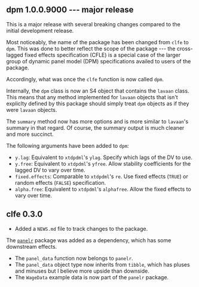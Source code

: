 ## dpm 1.0.0.9000 --- major release

This is a major release with several breaking changes compared to the initial
development release.

Most noticeably, the name of the package has been changed from `clfe` to `dpm`.
This was done to better reflect the scope of the package --- the 
cross-lagged fixed effects specification (CFLE) is a special case of the 
larger group of dynamic panel model (DPM) specifications availed to users of the
package.

Accordingly, what was once the `clfe` function is now called `dpm`. 

Internally, the `dpm` class is now an S4 object that contains the `lavaan`
class. This means that any method implemented for `lavaan` objects that isn't
expliclty defined by this package should simply treat `dpm` objects as if they
were `lavaan` objects.

The `summary` method now has more options and is more similar to `lavaan`'s
summary in that regard. Of course, the summary output is much cleaner and 
more succinct.

The following arguments have been added to `dpm`:

* `y.lag`: Equivalent to `xtdpdml`'s `ylag`. Specify which lags of the DV to 
use.
* `y.free`: Equivalent to `xtdpdml`'s `yfree`. Allow stability coefficients for
the lagged DV to vary over time.
* `fixed.effects`: Comparable to `xtdpdml`'s `re`. Use fixed effects (`TRUE`)
or random effects (`FALSE`) specification.
* `alpha.free`: Equivalent to `xtdpdml`'s `alphafree`. Allow the fixed effects
to vary over time.

## clfe 0.3.0

* Added a `NEWS.md` file to track changes to the package.

The [`panelr`](https://github.com/jacob-long/panelr) package was added as a
dependency, which has some downstream effects. 

* The `panel_data` function now belongs to `panelr`. 
* The `panel_data` object type now inherits from `tibble`, which has pluses
and minuses but I believe more upside than downside.
* The `WageData` example data is now part of the `panelr` package.

